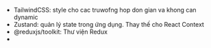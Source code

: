 - TailwindCSS: style cho cac truwofng hop don gian va khong can dynamic
- Zustand: quản lý state trong ứng dụng. Thay thế cho React Context
- @reduxjs/toolkit: Thư viện Redux
- 